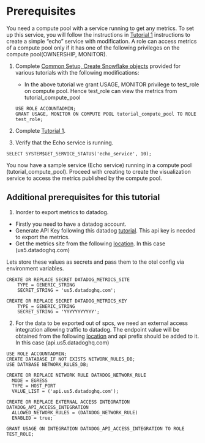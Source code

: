 # Prerequisites

You need a compute pool with a service running to get any metrics. To set up this service, you will follow the instructions in [Tutorial 1](https://docs.snowflake.com/developer-guide/snowpark-container-services/tutorials/tutorial-1) instructions to create a simple “echo” service with modification. 
A role can access metrics of a compute pool only if it has one of the following privileges on the compute pool(OWNERSHIP, MONITOR).

1. Complete [Common Setup, Create Snowflake objects](https://docs.snowflake.com/developer-guide/snowpark-container-services/tutorials/common-setup) provided for various tutorials with the following modifications:
    * In the above tutorial we grant USAGE, MONITOR privilege to test_role on compute pool. Hence test_role can view the metrics from tutorial_compute_pool
    ```commandline
    USE ROLE ACCOUNTADMIN;
    GRANT USAGE, MONITOR ON COMPUTE POOL tutorial_compute_pool TO ROLE test_role;
    ```

2. Complete [Tutorial 1](https://docs.snowflake.com/developer-guide/snowpark-container-services/tutorials/tutorial-1).

3. Verify that the Echo service is running.
```commandline
SELECT SYSTEM$GET_SERVICE_STATUS('echo_service', 10);
```

You now have a sample service (Echo service) running in a compute pool (tutorial_compute_pool). Proceed with creating to create the visualization service to access the metrics published by the compute pool.


## Additional prerequisites for this tutorial

1. Inorder to export metrics to datadog.
  * Firstly you need to have a datadog account. 
  * Generate API Key following this datadog [tutorial](https://docs.datadoghq.com/account_management/api-app-keys/#add-an-api-key-or-client-token). This api key is needed to export the metrics.
  * Get the metrics site from the following [location](https://docs.datadoghq.com/getting_started/site/). In this case (us5.datadoghq.com)

  Lets store these values as secrets and pass them to the otel config via environment variables.

```commandline
CREATE OR REPLACE SECRET DATADOG_METRICS_SITE
    TYPE = GENERIC_STRING
    SECRET_STRING = 'us5.datadoghq.com';
    
CREATE OR REPLACE SECRET DATADOG_METRICS_KEY
    TYPE = GENERIC_STRING
    SECRET_STRING = 'YYYYYYYYYYY';
```

2. For the data to be exported out of spcs, we need an external access integration allowing traffic to datadog.
The endpoint value will be obtained from the following [location](https://docs.datadoghq.com/getting_started/site/) and api prefix should be added to it. In this case (api.us5.datadoghq.com)

```commandline
USE ROLE ACCOUNTADMIN;
CREATE DATABASE IF NOT EXISTS NETWORK_RULES_DB;
USE DATABASE NETWORK_RULES_DB;

CREATE OR REPLACE NETWORK RULE DATADOG_NETWORK_RULE
  MODE = EGRESS
  TYPE = HOST_PORT
  VALUE_LIST = ('api.us5.datadoghq.com');
  
CREATE OR REPLACE EXTERNAL ACCESS INTEGRATION DATADOG_API_ACCESS_INTEGRATION
  ALLOWED_NETWORK_RULES = (DATADOG_NETWORK_RULE)
  ENABLED = true;
  
GRANT USAGE ON INTEGRATION DATADOG_API_ACCESS_INTEGRATION TO ROLE TEST_ROLE;
```